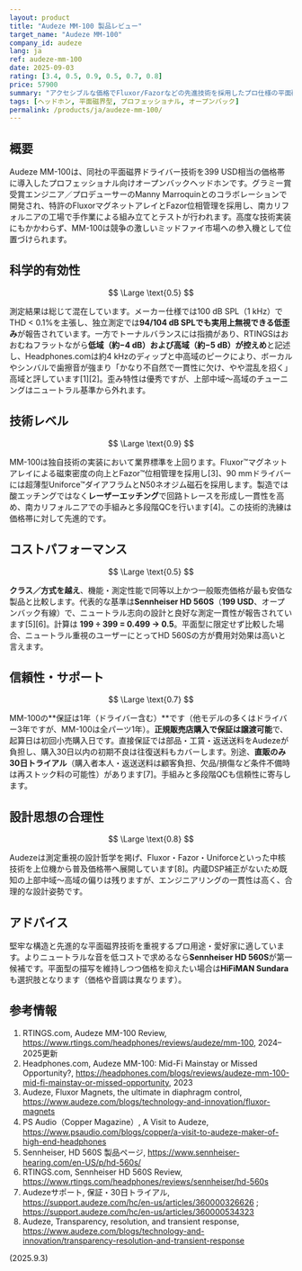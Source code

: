 ```yaml
---
layout: product
title: "Audeze MM-100 製品レビュー"
target_name: "Audeze MM-100"
company_id: audeze
lang: ja
ref: audeze-mm-100
date: 2025-09-03
rating: [3.4, 0.5, 0.9, 0.5, 0.7, 0.8]
price: 57900
summary: "アクセシブルな価格でFluxor/Fazorなどの先進技術を採用したプロ仕様の平面磁界型ヘッドホンだが、周波数特性のチューニングが制約となる"
tags: [ヘッドホン, 平面磁界型, プロフェッショナル, オープンバック]
permalink: /products/ja/audeze-mm-100/
---
```


## 概要

Audeze MM-100は、同社の平面磁界ドライバー技術を399 USD相当の価格帯に導入したプロフェッショナル向けオープンバックヘッドホンです。グラミー賞受賞エンジニア／プロデューサーのManny Marroquinとのコラボレーションで開発され、特許のFluxorマグネットアレイとFazor位相管理を採用し、南カリフォルニアの工場で手作業による組み立てとテストが行われます。高度な技術実装にもかかわらず、MM-100は競争の激しいミッドファイ市場への参入機として位置づけられます。

## 科学的有効性

$$ \Large \text{0.5} $$

測定結果は総じて混在しています。メーカー仕様では100 dB SPL（1 kHz）でTHD < 0.1%を主張し、独立測定では**94/104 dB SPLでも実用上無視できる低歪み**が報告されています。一方でトーナルバランスには指摘があり、RTINGSはおおむねフラットながら**低域（約−4 dB）および高域（約−5 dB）が控えめ**と記述し、Headphones.comは約4 kHzのディップと中高域のピークにより、ボーカルやシンバルで歯擦音が強まり「かなり不自然で一貫性に欠け、やや混乱を招く」高域と評しています[1][2]。歪み特性は優秀ですが、上部中域〜高域のチューニングはニュートラル基準から外れます。

## 技術レベル

$$ \Large \text{0.9} $$

MM-100は独自技術の実装において業界標準を上回ります。Fluxor™マグネットアレイによる磁束密度の向上とFazor™位相管理を採用し[3]、90 mmドライバーには超薄型Uniforce™ダイアフラムとN50ネオジム磁石を採用します。製造では酸エッチングではなく**レーザーエッチング**で回路トレースを形成し一貫性を高め、南カリフォルニアでの手組みと多段階QCを行います[4]。この技術的洗練は価格帯に対して先進的です。

## コストパフォーマンス

$$ \Large \text{0.5} $$

**クラス／方式を越え**、機能・測定性能で同等以上かつ一般販売価格が最も安価な製品と比較します。代表的な基準は**Sennheiser HD 560S**（**199 USD**、オープンバック有線）で、ニュートラル志向の設計と良好な測定一貫性が報告されています[5][6]。計算は **199 ÷ 399 = 0.499 → 0.5**。平面型に限定せず比較した場合、ニュートラル重視のユーザーにとってHD 560Sの方が費用対効果は高いと言えます。

## 信頼性・サポート

$$ \Large \text{0.7} $$

MM-100の**保証は1年（ドライバー含む）**です（他モデルの多くはドライバー3年ですが、MM-100は全パーツ1年）。**正規販売店購入で保証は譲渡可能**で、起算日は初回小売購入日です。直接保証では部品・工賃・返送送料をAudezeが負担し、購入30日以内の初期不良は往復送料もカバーします。別途、**直販のみ30日トライアル**（購入者本人・返送送料は顧客負担、欠品/損傷など条件不備時は再ストック料の可能性）があります[7]。手組みと多段階QCも信頼性に寄与します。

## 設計思想の合理性

$$ \Large \text{0.8} $$

Audezeは測定重視の設計哲学を掲げ、Fluxor・Fazor・Uniforceといった中核技術を上位機から普及価格帯へ展開しています[8]。内蔵DSP補正がないため既知の上部中域〜高域の偏りは残りますが、エンジニアリングの一貫性は高く、合理的な設計姿勢です。

## アドバイス

堅牢な構造と先進的な平面磁界技術を重視するプロ用途・愛好家に適しています。よりニュートラルな音を低コストで求めるなら**Sennheiser HD 560S**が第一候補です。平面型の描写を維持しつつ価格を抑えたい場合は**HiFiMAN Sundara**も選択肢となります（価格や音調は異なります）。

## 参考情報

1. RTINGS.com, Audeze MM-100 Review, https://www.rtings.com/headphones/reviews/audeze/mm-100, 2024–2025更新  
2. Headphones.com, Audeze MM-100: Mid-Fi Mainstay or Missed Opportunity?, https://headphones.com/blogs/reviews/audeze-mm-100-mid-fi-mainstay-or-missed-opportunity, 2023  
3. Audeze, Fluxor Magnets, the ultimate in diaphragm control, https://www.audeze.com/blogs/technology-and-innovation/fluxor-magnets  
4. PS Audio（Copper Magazine）, A Visit to Audeze, https://www.psaudio.com/blogs/copper/a-visit-to-audeze-maker-of-high-end-headphones  
5. Sennheiser, HD 560S 製品ページ, https://www.sennheiser-hearing.com/en-US/p/hd-560s/  
6. RTINGS.com, Sennheiser HD 560S Review, https://www.rtings.com/headphones/reviews/sennheiser/hd-560s  
7. Audezeサポート, 保証・30日トライアル, https://support.audeze.com/hc/en-us/articles/360000326626 ; https://support.audeze.com/hc/en-us/articles/360000534323  
8. Audeze, Transparency, resolution, and transient response, https://www.audeze.com/blogs/technology-and-innovation/transparency-resolution-and-transient-response

(2025.9.3)

